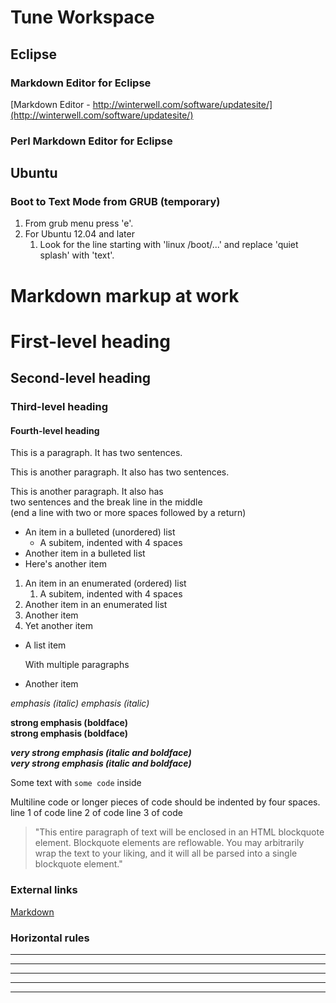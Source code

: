 # Tune Workspace

## Eclipse
### Markdown Editor for Eclipse
[Markdown Editor - http://winterwell.com/software/updatesite/](http://winterwell.com/software/updatesite/)

### Perl Markdown Editor for Eclipse


## Ubuntu
### Boot to Text Mode from GRUB (temporary)
1. From grub menu press 'e'. 
2. For Ubuntu 12.04 and later
	1. Look for the line starting with 'linux /boot/...' and replace 'quiet splash' with 'text'.

# Markdown markup at work
# First-level heading
## Second-level heading
### Third-level heading
#### Fourth-level heading

This is a paragraph. It has two sentences.

This is another paragraph. It also has 
two sentences.

This is another paragraph. It also has  
two sentences and the break line in the middle  
(end a line with two or more spaces followed by a return)

* An item in a bulleted (unordered) list
    + A subitem, indented with 4 spaces
* Another item in a bulleted list
* Here's another item

1. An item in an enumerated (ordered) list
    1. A subitem, indented with 4 spaces
2. Another item in an enumerated list
3. Another item
4. Yet another item

* A list item

    With multiple paragraphs

* Another item

*emphasis (italic)*
_emphasis (italic)_

**strong emphasis (boldface)**  
__strong emphasis (boldface)__

***very strong emphasis (italic and boldface)***  
___very strong emphasis (italic and boldface)___


Some text with `some code` inside

Multiline code or longer pieces of code should be indented by four spaces.
    line 1 of code
    line 2 of code
    line 3 of code


> "This entire paragraph of text will be enclosed in an HTML blockquote element.
Blockquote elements are reflowable. You may arbitrarily
wrap the text to your liking, and it will all be parsed
into a single blockquote element."

### External links
[Markdown](http://en.wikipedia.com/wiki/Markdown)

### Horizontal rules
* * *
***
*****
- - -
---------------------------------------

